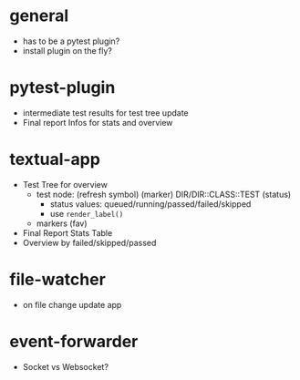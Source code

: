 # general
- has to be a pytest plugin?
- install plugin on the fly?

# pytest-plugin
- intermediate test results for test tree update
- Final report Infos for stats and overview

# textual-app
- Test Tree for overview
    - test node: (refresh symbol) (marker) DIR/DIR::CLASS::TEST (status)
        - status values: queued/running/passed/failed/skipped
        - use `render_label()`
    - markers (fav)
- Final Report Stats Table
- Overview by failed/skipped/passed

# file-watcher
- on file change update app

# event-forwarder
- Socket vs Websocket?
